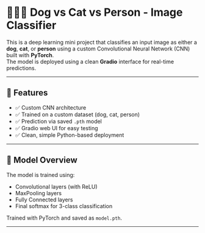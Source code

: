 # 🐶🐱🧍 Dog vs Cat vs Person - Image Classifier

This is a deep learning mini project that classifies an input image as either a **dog**, **cat**, or **person** using a custom Convolutional Neural Network (CNN) built with **PyTorch**.  
The model is deployed using a clean **Gradio** interface for real-time predictions.

---

## 🚀 Features

- ✅ Custom CNN architecture
- ✅ Trained on a custom dataset (dog, cat, person)
- ✅ Prediction via saved `.pth` model
- ✅ Gradio web UI for easy testing
- ✅ Clean, simple Python-based deployment

---

## 🧠 Model Overview

The model is trained using:
- Convolutional layers (with ReLU)
- MaxPooling layers
- Fully Connected layers
- Final softmax for 3-class classification

Trained with PyTorch and saved as `model.pth`.

---

